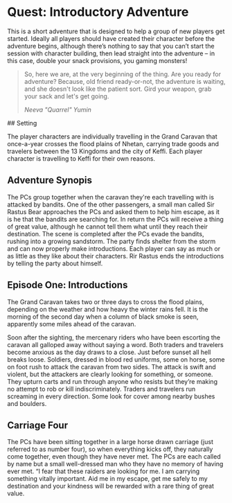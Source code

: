 # Quest: Introductory Adventure


This is a short adventure that is designed to help a group of new players get started. Ideally all players should have created their character before the adventure begins, although there’s nothing to say that you can’t start the session with character building, then lead straight into the adventure – in this case, double your snack provisions, you gaming monsters!


> So, here we are, at the very beginning of the thing. Are you ready for adventure? Because, old friend ready-or-not, the  adventure is waiting, and she doesn't look like the patient sort. Gird your weapon, grab your sack and let's get going. 
> 
> _Neeva "Quarrel" Yumin_

## Setting

The player characters are individually travelling in the Grand Caravan that once-a-year crosses the flood plains of Nhetan, carrying trade goods and travelers between the 13 Kingdoms and the city of Keffi. Each player character is travelling to Keffi for their own reasons. 

## Adventure Synopis

The PCs group together when the caravan they're each travelling with is attacked by bandits. One of the other passengers, a small man called Sir Rastus Bear approaches the PCs and asked them to help him escape, as it is he that the bandits are searching for. In return the PCs will receive a thing of great value, although he cannot tell them what until they reach their destination. The scene is completed after the PCs evade the bandits, rushing into a growing sandstorm. The party finds shelter from the storm and can now properly make introductions. Each player can say as much or as little as they like about their characters. Rir Rastus ends the introductions by telling the party about himself.

## Episode One: Introductions

The Grand Caravan takes two or three days to cross the flood plains, depending on the weather and how heavy the winter rains fell. It is the morning of the second day when a column of black smoke is seen, apparently some miles ahead of the caravan.

Soon after the sighting, the mercenary riders who have been escorting the caravan all galloped away without saying a word. Both traders and travelers become anxious as the day draws to a close. Just before sunset all hell breaks loose. Soldiers, dressed in blood red uniforms, some on horse, some on foot rush to attack the caravan from two sides. The attack is swift and violent, but the attackers are clearly looking for something, or someone. They upturn carts and run through anyone who resists but they’re making no attempt to rob or kill indiscriminately. Traders and travelers run screaming in every direction. Some look for cover among nearby bushes and boulders. 

## Carriage Four

The PCs have been sitting together in a large horse drawn carriage (just referred to as number four), so when everything kicks off, they naturally come together, even though they have never met.
The PCs are each called by name but a small well-dressed man who they have no memory of having ever met. “I fear that these raiders are looking for me. I am carrying something vitally important. Aid me in my escape, get me safely to my destination and your kindness will be rewarded with a rare thing of great value. 
